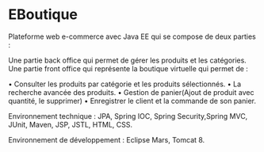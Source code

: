 # EBoutique
Plateforme web e-commerce avec Java EE qui se compose de deux parties :

Une partie back office qui permet de gérer les produits et les catégories.
Une partie front office qui représente la boutique virtuelle qui permet de :

•	Consulter les produits par catégorie et les produits sélectionnés.
•	La recherche avancée des produits. 
•	Gestion de panier(Ajout de produit avec quantité, le supprimer)
•	Enregistrer le client et la commande de son panier. 

Environnement technique : JPA, Spring IOC, Spring Security,Spring MVC, JUnit, Maven, JSP, JSTL, HTML, CSS.

Environnement de développement : Eclipse Mars, Tomcat 8.

